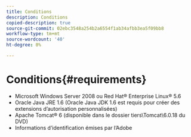 ```yaml
---
title: Conditions
description: Conditions
copied-description: true
source-git-commit: 02ebc3548a254b2a6554f1ab34afbb3ea5f09bb8
workflow-type: tm+mt
source-wordcount: '40'
ht-degree: 0%

---
```


# Conditions{#requirements}

* Microsoft Windows Server 2008 ou Red Hat® Enterprise Linux® 5.6
* Oracle Java JRE 1.6 (Oracle Java JDK 1.6 est requis pour créer des extensions d’autorisation personnalisées)
* Apache Tomcat® 6 (disponible dans le dossier tiers\Tomcat\6.0.18 du DVD)
* Informations d’identification émises par l’Adobe
